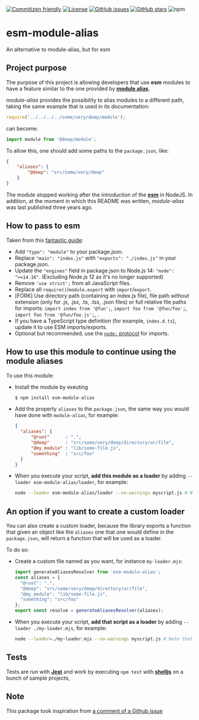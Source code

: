 [![Commitizen friendly](https://img.shields.io/badge/commitizen-friendly-brightgreen.svg)](http://commitizen.github.io/cz-cli/)
[![License](https://img.shields.io/npm/l/esm-module-alias.svg)](https://github.com/euberdeveloper/esm-module-alias/blob/master/LICENSE)
[![GitHub issues](https://img.shields.io/github/issues/euberdeveloper/esm-module-alias.svg)](https://github.com/euberdeveloper/esm-module-alias/issues)
[![GitHub stars](https://img.shields.io/github/stars/euberdeveloper/esm-module-alias.svg)](https://github.com/euberdeveloper/esm-module-alias/stargazers)
![npm](https://img.shields.io/npm/v/esm-module-alias.svg)


# esm-module-alias
An alternative to module-alias, but for esm

## Project purpose

The purpose of this project is allowing developers that use **esm** modules to have a feature similar to the one provided by **[module alias](https://www.npmjs.com/package/module-alias)**.

*module-alias* provides the possibility to alias modules to a different path, taking the same example that is used in its documentation:

```js
require('../../../../some/very/deep/module');
```

can become:

```js
import module from '@deep/module';
```

To allow this, one should add some paths to the `package.json`, like:
```json
{
    "aliases": {
        "@deep": "src/some/very/deep"
    }
}
```

The module stopped working after the introduction of the [**esm**](https://nodejs.org/api/esm.html) in NodeJS. In addition, at the moment in which this README was written, *module-alias* was last published three years ago.

## How to pass to esm

Taken from this [fantastic guide](https://gist.github.com/sindresorhus/a39789f98801d908bbc7ff3ecc99d99c):

- Add `"type": "module"` to your package.json.
- Replace `"main": "index.js"` with `"exports": "./index.js"` in your package.json.
- Update the `"engines"` field in package.json to Node.js 14: `"node": ">=14.16"`. (Excluding Node.js 12 as it's no longer supported)
- Remove `'use strict';` from all JavaScript files.
- Replace all `require()`/`module.export` with `import`/`export`.
- [FORK] Use directory path (containing an index.js file), file path without extension (only for .js, .jsx, .ts, .tsx, .json files) or full relative file paths for imports: `import index from '@fun';`, `import foo from '@fun/foo';`, `import foo from '@fun/foo.js';`, .
- If you have a TypeScript type definition (for example, `index.d.ts`), update it to use ESM imports/exports.
- Optional but recommended, use the [`node:` protocol](https://nodejs.org/api/esm.html#esm_node_imports) for imports.

## How to use this module to continue using the module aliases

To use this module:
* Install the module by exeuting 
  ```bash
  $ npm install esm-module-alias
  ```
* Add the property `aliases` to the `package.json`, the same way you would have done with `module-alias`, for example:
  ```json
  {
    "aliases": {
        "@root"      : ".",
        "@deep"      : "src/some/very/deep/directory/or/file",
        "@my_module" : "lib/some-file.js",
        "something"  : "src/foo"
    }
  }
  ```
* When you execute your script, **add this module as a loader** by adding `--loader esm-module-alias/loader`, for example:
    ```bash
    node --loader esm-module-alias/loader --no-warnings myscript.js # Note that --no-warnings is to disable a warning and is optional
    ```

## An option if you want to create a custom loader

You can also create a custom loader, because the library exports a function that given an object like the `aliases` one that one would define in the `package.json`, will return a function that will be used as a loader.

To do so:

* Create a custom file named as you want, for instance `my-loader.mjs`:
  ```js
  import generateAliasesResolver from 'esm-module-alias'; 
  const aliases = {
    "@root": ".",
    "@deep": "src/some/very/deep/directory/or/file",
    "@my_module": "lib/some-file.js",
    "something": "src/foo"
  };
  export const resolve = generateAliasesResolver(aliases);
  ```
* When you execute your script, **add that script as a loader** by adding `--loader ./my-loader.mjs`, for example:
    ```bash
    node --loader=./my-loader.mjs --no-warnings myscript.js # Note that --no-warnings is to disable a warning and is optional
    ```
    
## Tests

Tests are run with **[Jest](https://jestjs.io/)** and work by executing `npm test` with **[shelljs](https://https://www.npmjs.com/package/shelljs)** on a bunch of sample projects,

## Note

This package took inspiration from [a comment of a Github issue](https://github.com/ilearnio/module-alias/issues/59#issuecomment-500480450)